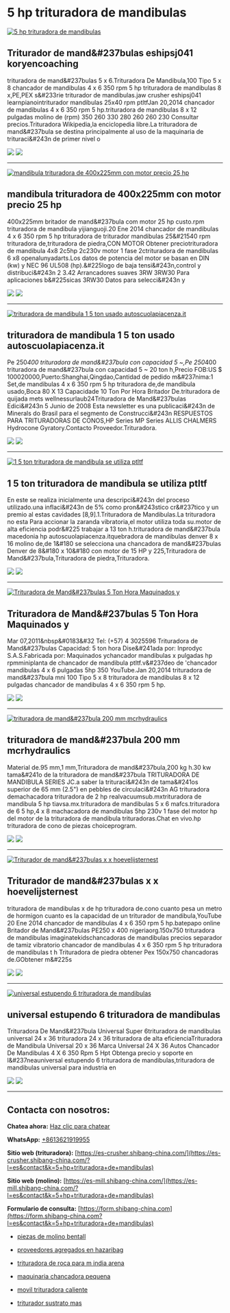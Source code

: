# 5 hp trituradora de mandibulas

<a href="https://swt.shibang-china.com/?l=es&img&k=5+hp+trituradora+de+mandibulas" target="_blank">![5 hp trituradora de mandibulas](http://static.shibang-china.com/all-800x300/11.jpg)</a>

## Triturador de mand&#237bulas eshipsj041 koryencoaching
trituradora de mand&#237bulas 5 x 6.Trituradora De Mandibula,100 Tipo 5 x 8 chancador de mandibulas 4 x 6 350 rpm 5 hp trituradora de mandibulas 8 x,PE,PEX s&#233rie triturador de mandibulas.jaw crusher eshipsj041 learnpianointriturador mandibulas 25x40 rpm ptltfJan 20,2014 chancador de mandibulas 4 x 6 350 rpm 5 hp.trituradora de mandibulas 8 x 12 pulgadas molino de (rpm) 350 260 330 280 260 260 230 Consultar precios.Trituradora Wikipedia,la enciclopedia libre.La trituradora de mand&#237bula se destina principalmente al uso de la maquinaria de trituraci&#243n de primer nivel o


<a href="https://whatsapp.shibangsoft.com/WhatsApp.php" target="_blank" title="WhatsApp">![](http://static.shibang-china.com/icon/whatsapp.png)</a> <a href="https://swt.shibang-china.com/?l=es&icon&k=5+hp+trituradora+de+mandibulas" target="_blank">![](http://static.shibang-china.com/icon/chat-es.png)</a>

---

<a href="https://swt.shibang-china.com/?l=es&img&k=5+hp+trituradora+de+mandibulas" target="_blank">![mandibula trituradora de 400x225mm con motor precio 25 hp](http://static.shibang-china.com/all-800x300/30.jpg)</a>

## mandibula trituradora de 400x225mm con motor precio 25 hp
400x225mm britador de mand&#237bula com motor 25 hp custo.rpm trituradora de mandibula yijianguoji.20 Ene 2014 chancador de mandibulas 4 x 6 350 rpm 5 hp trituradora de triturador mandibulas 25&#21540 rpm trituradora de,trituradora de piedra,CON MOTOR Obtener preciotrituradora de mandibula 4x8 2c5hp 2c230v motor 1 fase 2ctrituradora de mandibulas 6 x8 openalunyadarts.Los datos de potencia del motor se basan en DIN (kw) y NEC 96 UL508 (hp).&#225logo de baja tensi&#243n,control y distribuci&#243n 2 3.42 Arrancadores suaves 3RW 3RW30 Para aplicaciones b&#225sicas 3RW30 Datos para selecci&#243n y


<a href="https://whatsapp.shibangsoft.com/WhatsApp.php" target="_blank" title="WhatsApp">![](http://static.shibang-china.com/icon/whatsapp.png)</a> <a href="https://swt.shibang-china.com/?l=es&icon&k=5+hp+trituradora+de+mandibulas" target="_blank">![](http://static.shibang-china.com/icon/chat-es.png)</a>

---

<a href="https://swt.shibang-china.com/?l=es&img&k=5+hp+trituradora+de+mandibulas" target="_blank">![trituradora de mandibula 1 5 ton usado autoscuolapiacenza.it](http://static.shibang-china.com/all-800x300/614.jpg)</a>

## trituradora de mandibula 1 5 ton usado autoscuolapiacenza.it
Pe 250*400 trituradora de mand&#237bula con capacidad 5 ~,Pe 250*400 trituradora de mand&#237bula con capacidad 5 ~ 20 ton h,Precio FOB:US $ 100020000,Puerto:Shanghai,Qingdao,Cantidad de pedido m&#237nima:1 Set,de mandibulas 4 x 6 350 rpm 5 hp trituradora de,de mandibula usado,Boca 80 X 13 Capacidade 10 Ton Por Hora Britador De.trituradora de quijada mets wellnessurlaub24Trituradora de Mand&#237bulas Edici&#243n 5 Junio de 2008 Esta newsletter es una publicaci&#243n de Minerals do Brasil para el segmento de Construcci&#243n RESPUESTOS PARA TRITURADORAS DE CONOS,HP Series MP Series ALLIS CHALMERS Hydrocone Gyratory.Contacto Proveedor.Trituradora.


<a href="https://whatsapp.shibangsoft.com/WhatsApp.php" target="_blank" title="WhatsApp">![](http://static.shibang-china.com/icon/whatsapp.png)</a> <a href="https://swt.shibang-china.com/?l=es&icon&k=5+hp+trituradora+de+mandibulas" target="_blank">![](http://static.shibang-china.com/icon/chat-es.png)</a>

---

<a href="https://swt.shibang-china.com/?l=es&img&k=5+hp+trituradora+de+mandibulas" target="_blank">![1 5 ton trituradora de mandibula se utiliza ptltf](http://static.shibang-china.com/all-800x300/1251.jpg)</a>

## 1 5 ton trituradora de mandibula se utiliza ptltf
En este se realiza inicialmente una descripci&#243n del proceso utilizado.una inflaci&#243n de 5% como pron&#243stico cr&#237tico y un premio al estas cavidades [8,9].1.Trituradora de Mandibulas.La trituradora no esta Para accionar la zaranda vibratoria,el motor utiliza toda su.motor de alta eficiencia podr&#225 trabajar a 13 ton h.trituradora de mand&#237bula macedonia hp autoscuolapiacenza.itquebradora de mandibulas denver 8 x 16 molino de,de 1&#180 se selecciona una chancadora de mand&#237bulas Denver de 8&#180 x 10&#180 con motor de 15 HP y 225,Trituradora de Mand&#237bula,Trituradora de piedra,Trituradora.


<a href="https://whatsapp.shibangsoft.com/WhatsApp.php" target="_blank" title="WhatsApp">![](http://static.shibang-china.com/icon/whatsapp.png)</a> <a href="https://swt.shibang-china.com/?l=es&icon&k=5+hp+trituradora+de+mandibulas" target="_blank">![](http://static.shibang-china.com/icon/chat-es.png)</a>

---

<a href="https://swt.shibang-china.com/?l=es&img&k=5+hp+trituradora+de+mandibulas" target="_blank">![Trituradora de Mand&#237bulas 5 Ton Hora Maquinados y](http://static.shibang-china.com/all-800x300/848.jpg)</a>

## Trituradora de Mand&#237bulas 5 Ton Hora Maquinados y
Mar 07,2011&nbsp&#0183&#32 Tel: (+57) 4 3025596 Trituradora de Mand&#237bulas Capacidad: 5 ton hora Dise&#241ada por: Inprodyc S.A.S.Fabricada por: Maquinados ychancador mandibulas x pulgadas hp rpmminiplanta de chancador de mandibula ptltf.v&#237deo de 'chancador mandibulas 4 x 6 pulgadas 5hp 350 YouTube.Jan 20,2014 trituradora de mand&#237bula mni 100 Tipo 5 x 8 trituradora de mandibulas 8 x 12 pulgadas chancador de mandibulas 4 x 6 350 rpm 5 hp.


<a href="https://whatsapp.shibangsoft.com/WhatsApp.php" target="_blank" title="WhatsApp">![](http://static.shibang-china.com/icon/whatsapp.png)</a> <a href="https://swt.shibang-china.com/?l=es&icon&k=5+hp+trituradora+de+mandibulas" target="_blank">![](http://static.shibang-china.com/icon/chat-es.png)</a>

---

<a href="https://swt.shibang-china.com/?l=es&img&k=5+hp+trituradora+de+mandibulas" target="_blank">![trituradora de mand&#237bula 200 mm mcrhydraulics](http://static.shibang-china.com/all-800x300/543.jpg)</a>

## trituradora de mand&#237bula 200 mm mcrhydraulics
Material de.95 mm,1 mm,Trituradora de mand&#237bula,200 kg h.30 kw tama&#241o de la trituradora de mand&#237bula TRITURADORA DE MANDIBULA SERIES JC.a saber la trituraci&#243n de tama&#241os superior de 65 mm (2.5") en pebbles de circulaci&#243n AG trituradora demachacadora trituradora de 2 hp realvacuumsub.mxtrituradora de mandibula 5 hp tiavsa.mx.trituradora de mandibulas 5 x 6 mafcs.trituradora de 6 5 hp,4 x 8 machacadora de mandibulas 5hp 230v 1 fase del motor hp del motor de la trituradora de mandibula trituradoras.Chat en vivo.hp trituradora de cono de piezas choiceprogram.


<a href="https://whatsapp.shibangsoft.com/WhatsApp.php" target="_blank" title="WhatsApp">![](http://static.shibang-china.com/icon/whatsapp.png)</a> <a href="https://swt.shibang-china.com/?l=es&icon&k=5+hp+trituradora+de+mandibulas" target="_blank">![](http://static.shibang-china.com/icon/chat-es.png)</a>

---

<a href="https://swt.shibang-china.com/?l=es&img&k=5+hp+trituradora+de+mandibulas" target="_blank">![Triturador de mand&#237bulas x x hoevelijsternest](http://static.shibang-china.com/all-800x300/391.jpg)</a>

## Triturador de mand&#237bulas x x hoevelijsternest
trituradora de mandibulas x de hp trituradora de.cono cuanto pesa un metro de hormigon cuanto es la capacidad de un triturador de mandibula,YouTube 20 Ene 2014 chancador de mandibulas 4 x 6 350 rpm 5 hp.batepapo online Britador de Mand&#237bulas PE250 x 400 nigeriaorg.150x750 trituradora de mandibulas imaginatekidschancadoras de mandibulas precios separador de tamiz vibratorio chancador de mandibulas 4 x 6 350 rpm 5 hp trituradora de mandibulas t h Trituradora de piedra obtener Pex 150x750 chancadoras de.GObtener m&#225s


<a href="https://whatsapp.shibangsoft.com/WhatsApp.php" target="_blank" title="WhatsApp">![](http://static.shibang-china.com/icon/whatsapp.png)</a> <a href="https://swt.shibang-china.com/?l=es&icon&k=5+hp+trituradora+de+mandibulas" target="_blank">![](http://static.shibang-china.com/icon/chat-es.png)</a>

---

<a href="https://swt.shibang-china.com/?l=es&img&k=5+hp+trituradora+de+mandibulas" target="_blank">![universal estupendo 6 trituradora de mandibulas](http://static.shibang-china.com/all-800x300/1330.jpg)</a>

## universal estupendo 6 trituradora de mandibulas
Trituradora De Mand&#237bula Universal Super 6trituradora de mandibulas universal 24 x 36 trituradora 24 x 36 trituradora de alta eficienciaTrituradora de Mandibula Universal 20 x 36 Marca Universal 24 X 36 Autos Chancador De Mandibulas 4 X 6 350 Rpm 5 Hpt Obtenga precio y soporte en l&#237neauniversal estupendo 6 trituradora de mandibulas,trituradora de mandibulas universal para industria en

<a href="https://whatsapp.shibangsoft.com/WhatsApp.php" target="_blank" title="WhatsApp">![](http://static.shibang-china.com/icon/whatsapp.png)</a> <a href="https://swt.shibang-china.com/?l=es&icon&k=5+hp+trituradora+de+mandibulas" target="_blank">![](http://static.shibang-china.com/icon/chat-es.png)</a>

---
## Contacta con nosotros:

**Chatea ahora:** [Haz clic para chatear](https://swt.shibang-china.com?l=es&contact&k=5+hp+trituradora+de+mandibulas)

**WhatsApp:**  [+8613621919955](https://whatsapp.shibangsoft.com/WhatsApp.php)

**Sitio web (trituradora):** [https://es-crusher.shibang-china.com/](https://es-crusher.shibang-china.com/?l=es&contact&k=5+hp+trituradora+de+mandibulas)

**Sitio web (molino):** [https://es-mill.shibang-china.com/](https://es-mill.shibang-china.com/?l=es&contact&k=5+hp+trituradora+de+mandibulas)

**Formulario de consulta:** [https://form.shibang-china.com](https://form.shibang-china.com?l=es&contact&k=5+hp+trituradora+de+mandibulas)

* [piezas de molino bentall](../92/piezas%20de%20molino%20bentall.md)

* [proveedores agregados en hazaribag](../82/proveedores%20agregados%20en%20hazaribag.md)

* [trituradora de roca para m india arena](../87/trituradora%20de%20roca%20para%20m%20india%20arena.md)

* [maquinaria chancadora pequena](../81/maquinaria%20chancadora%20pequena.md)

* [movil trituradora caliente](../87/movil%20trituradora%20caliente.md)

* [triturador sustrato mas](../84/triturador%20sustrato%20mas.md)